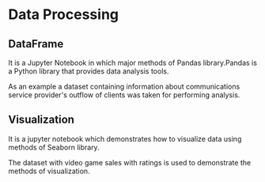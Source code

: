 # Data Processing
## DataFrame
It is a Jupyter Notebook in which major methods of Pandas library.Pandas is a Python library that provides data analysis tools.

As an example a dataset containing information about communications service provider's outflow of clients was taken for performing analysis.
## Visualization
It is a jupyter notebook which demonstrates how to visualize data using methods of Seaborn library.

The dataset with video game sales with ratings is used to demonstrate the methods of visualization.
